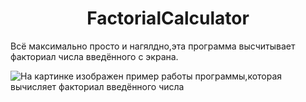 <h1 align="center">FactorialCalculator</h1>
Всё максимально просто и нагялдно,эта программа высчитывает факториал числа введённого с экрана.


![На картинке изображен пример работы программы,которая вычисляет факториал введённого числа](https://user-images.githubusercontent.com/122973778/255336095-be9edef8-b727-48a1-9322-1d516f1f1dbd.jpg)
